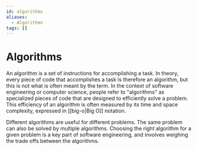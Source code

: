 ```yaml
---
id: algorithms
aliases:
  - Algorithms
tags: []
---
```


# Algorithms

An algorithm is a set of instructions for accomplishing a task. In theory, every
piece of code that accomplishes a task is therefore an algorithm, but this is
not what is often meant by the term. In the context of software engineering or
computer science, people refer to "algorithms" as specialized pieces of code
that are designed to efficiently solve a problem. This efficiency of an
algorithm is often measured by its time and space complexity, expressed in
[[big-o|Big O]] notation.

Different algorithms are useful for different problems. The same problem can
also be solved by multiple algorithms. Choosing the right algorithm for a given
problem is a key part of software engineering, and involves weighing the trade
offs between the algorithms.
